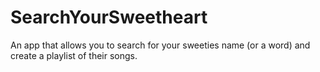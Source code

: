 # SearchYourSweetheart
An app that allows you to search for your sweeties name (or a word) and create a playlist of their songs. 
